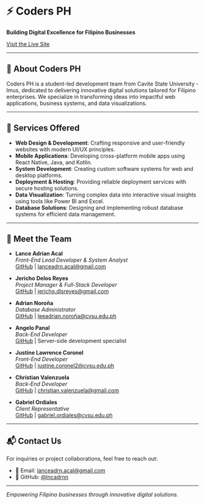 # ⚡ Coders PH

**Building Digital Excellence for Filipino Businesses**

[Visit the Live Site](https://coders-ph.vercel.app/)

---

## 🧠 About Coders PH

Coders PH is a student-led development team from Cavite State University - Imus, dedicated to delivering innovative digital solutions tailored for Filipino enterprises. We specialize in transforming ideas into impactful web applications, business systems, and data visualizations.

---

## 🚀 Services Offered

- **Web Design & Development**: Crafting responsive and user-friendly websites with modern UI/UX principles.
- **Mobile Applications**: Developing cross-platform mobile apps using React Native, Java, and Kotlin.
- **System Development**: Creating custom software systems for web and desktop platforms.
- **Deployment & Hosting**: Providing reliable deployment services with secure hosting solutions.
- **Data Visualization**: Turning complex data into interactive visual insights using tools like Power BI and Excel.
- **Database Solutions**: Designing and implementing robust database systems for efficient data management.

---

## 👥 Meet the Team

- **Lance Adrian Acal**  
  *Front-End Lead Developer & System Analyst*  
  [GitHub](https://github.com/lncadrnn) | lanceadrn.acal@gmail.com

- **Jericho Delos Reyes**  
  *Project Manager & Full-Stack Developer*  
  [GitHub](https://github.com/jerichodelosreyes) | jericho.dlsreyes@gmail.com

- **Adrian Noroña**  
  *Database Administrator*  
  [GitHub](https://github.com/noronaadrian) | leeadrian.noroña@cvsu.edu.ph

- **Angelo Panal**  
  *Back-End Developer*  
  [GitHub](https://github.com/angelopanal) | Server-side development specialist

- **Justine Lawrence Coronel**  
  *Front-End Developer*  
  [GitHub](https://github.com/zen0001) | justine.coronel2@cvsu.edu.ph

- **Christian Valenzuela**  
  *Back-End Developer*  
  [GitHub](https://github.com/noxen-cv) | christian.valenzuela@gmail.com

- **Gabriel Ordiales**  
  *Client Representative*  
  [GitHub](https://github.com/cxaenj) | gabriel.ordiales@cvsu.edu.ph

---

## 📬 Contact Us

For inquiries or project collaborations, feel free to reach out:

- 📧 Email: lanceadrn.acal@gmail.com
- 🐙 GitHub: [@lncadrnn](https://github.com/lncadrnn)

---

*Empowering Filipino businesses through innovative digital solutions.*
